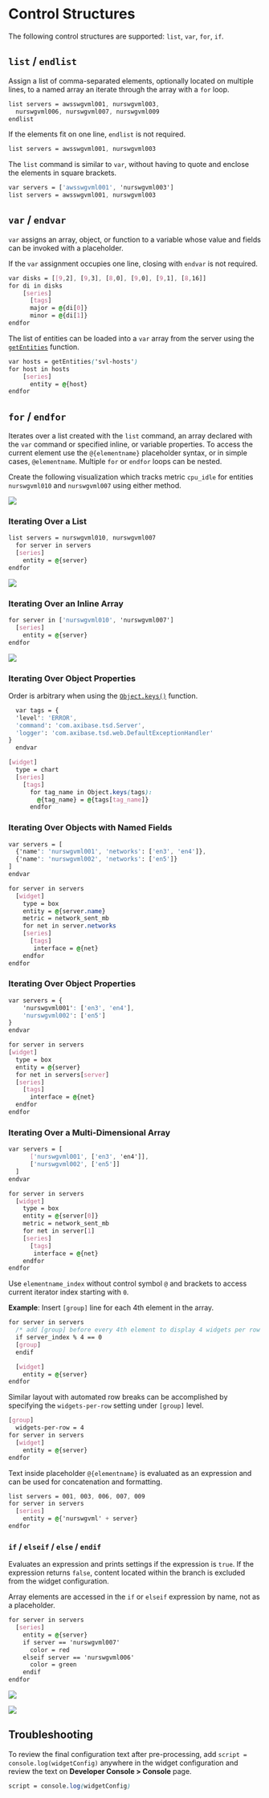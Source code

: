 # Control Structures

The following control structures are supported: `list`, `var`, `for`, `if`.

## `list` / `endlist`

Assign a list of comma-separated elements, optionally located on multiple lines, to a named array an iterate through the array with a `for` loop.

```css
list servers = awsswgvml001, nurswgvml003,
  nurswgvml006, nurswgvml007, nurswgvml009
endlist
```

If the elements fit on one line, `endlist` is not required.

```css
list servers = awsswgvml001, nurswgvml003
```

The `list` command is similar to `var`, without having to quote and enclose the elements in square brackets.

```css
var servers = ['awsswgvml001', 'nurswgvml003']
list servers = awsswgvml001, nurswgvml003
```

## `var` / `endvar`

`var` assigns an array, object, or function to a variable whose value and fields can be invoked with a placeholder.

If the `var` assignment occupies one line, closing with  `endvar` is not required.

```css
var disks = [[9,2], [9,3], [8,0], [9,0], [9,1], [8,16]]
for di in disks
    [series]
      [tags]
      major = @{di[0]}
      minor = @{di[1]}
endfor
```

The list of entities can be loaded into a `var` array from the server using the [`getEntities`](./functions.md#getEntities) function.

```css
var hosts = getEntities('svl-hosts')
for host in hosts
    [series]
      entity = @{host}
endfor
```

## `for` / `endfor`

Iterates over a list created with the `list` command, an array declared with the `var` command or specified inline, or variable properties. To access the current element use the `@{elementname}` placeholder syntax, or in simple cases, `@elementname`.
Multiple `for` or `endfor` loops can be nested.

Create the following visualization which tracks metric `cpu_idle` for entities `nurswgvml010` and `nurswgvml007` using either method.

![](./images/for-server-in-servers.png)

### Iterating Over a List

```css
list servers = nurswgvml010, nurswgvml007
  for server in servers
  [series]
    entity = @{server}
endfor
```

[![](./images/button.png)](https://apps.axibase.com/chartlab/554e7ab3)

### Iterating Over an Inline Array

```css
for server in ['nurswgvml010', 'nurswgvml007']
  [series]
    entity = @{server}
endfor
```

[![](./images/button.png)](https://apps.axibase.com/chartlab/081a08ee)

### Iterating Over Object Properties

 Order is arbitrary when using the [`Object.keys()`](https://developer.mozilla.org/en-US/docs/Web/JavaScript/Reference/Global_Objects/Object/keys) function.

```css
  var tags = {
  'level': 'ERROR',
  'command': 'com.axibase.tsd.Server',
  'logger': 'com.axibase.tsd.web.DefaultExceptionHandler'
}
  endvar

[widget]
  type = chart
  [series]
    [tags]
      for tag_name in Object.keys(tags):
        @{tag_name} = @{tags[tag_name]}
      endfor
```

### Iterating Over Objects with Named Fields

```css
var servers = [
  {'name': 'nurswgvml001', 'networks': ['en3', 'en4']},
  {'name': 'nurswgvml002', 'networks': ['en5']}
]
endvar

for server in servers
  [widget] 
    type = box
    entity = @{server.name}
    metric = network_sent_mb  
    for net in server.networks
    [series]
      [tags]
       interface = @{net}  
    endfor
endfor
```

### Iterating Over Object Properties

```css
var servers = {
    'nurswgvml001': ['en3', 'en4'],
    'nurswgvml002': ['en5']
}
endvar

for server in servers
[widget]
  type = box
  entity = @{server}
  for net in servers[server]
  [series]
    [tags]
      interface = @{net}  
  endfor
endfor
```

### Iterating Over a Multi-Dimensional Array

```css
var servers = [
      ['nurswgvml001', ['en3', 'en4']],
      ['nurswgvml002', ['en5']]
  ]
endvar

for server in servers
  [widget] 
    type = box
    entity = @{server[0]}
    metric = network_sent_mb  
    for net in server[1]
    [series]
      [tags]
       interface = @{net}  
    endfor
endfor
```

Use `elementname_index` without control symbol `@` and brackets to access current iterator index starting with `0`.

**Example**: Insert `[group]` line for each 4th element in the array.

```css
for server in servers
  /* add [group] before every 4th element to display 4 widgets per row */
  if server_index % 4 == 0
  [group]
  endif

  [widget]
    entity = @{server}
endfor
```

Similar layout with automated row breaks can be accomplished by specifying the `widgets-per-row` setting under `[group]` level.

```css
[group]
  widgets-per-row = 4
for server in servers
  [widget]
    entity = @{server}
endfor
```

Text inside placeholder `@{elementname}` is evaluated as an expression and can be used for concatenation and formatting.

```css
list servers = 001, 003, 006, 007, 009
for server in servers
  [series]
    entity = @{'nurswgvml' + server}
endfor
```

### `if` / `elseif` / `else` / `endif`

Evaluates an expression and prints settings if the expression is `true`. If the expression returns `false`, content located within the branch is excluded from the widget configuration.

Array elements are accessed in the `if` or `elseif` expression by name, not as a placeholder.

```css
for server in servers
  [series]
    entity = @{server}
    if server == 'nurswgvml007'
      color = red
    elseif server == 'nurswgvml006'
      color = green
    endif
endfor
```

![](./images/if-elseif.png)

[![](./images/button.png)](https://apps.axibase.com/chartlab/2350236d)

## Troubleshooting

To review the final configuration text after pre-processing, add `script = console.log(widgetConfig)` anywhere in the widget configuration and review the text on **Developer Console > Console** page.

```css
script = console.log(widgetConfig)
```